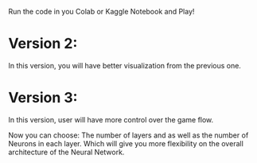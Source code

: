 Run the code in you Colab or Kaggle Notebook and Play!
# Version 2:
In this version, you will have better visualization from the previous one. 

# Version 3:
In this version, user will have more control over the game flow.

Now you can choose: The number of layers and as well as the number of Neurons in each layer. Which will give you more flexibility on the overall architecture of the Neural Network.
